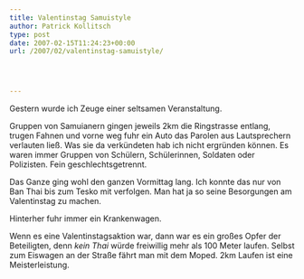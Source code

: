 ```yaml
---
title: Valentinstag Samuistyle
author: Patrick Kollitsch
type: post
date: 2007-02-15T11:24:23+00:00
url: /2007/02/valentinstag-samuistyle/




---
```

Gestern wurde ich Zeuge einer seltsamen Veranstaltung.

Gruppen von Samuianern gingen jeweils 2km die Ringstrasse entlang, trugen Fahnen und vorne weg fuhr ein Auto das Parolen aus Lautsprechern verlauten lie&szlig;. Was sie da verk&uuml;ndeten hab ich nicht ergr&uuml;nden k&ouml;nnen. Es waren immer Gruppen von Sch&uuml;lern, Sch&uuml;lerinnen, Soldaten oder Polizisten. Fein geschlechtsgetrennt.

Das Ganze ging wohl den ganzen Vormittag lang. Ich konnte das nur von Ban Thai bis zum Tesko mit verfolgen. Man hat ja so seine Besorgungen am Valentinstag zu machen. 

Hinterher fuhr immer ein Krankenwagen.

Wenn es eine Valentinstagsaktion war, dann war es ein gro&szlig;es Opfer der Beteiligten, denn _kein Thai_ w&uuml;rde freiwillig mehr als 100 Meter laufen. Selbst zum Eiswagen an der Stra&szlig;e f&auml;hrt man mit dem Moped. 2km Laufen ist eine Meisterleistung.